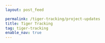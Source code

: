 ```yaml
---
layout: post_feed

permalink: /tiger-tracking/project-updates
title: Tiger Tracking
tag: tiger-tracking
enable_nav: true
---
```

